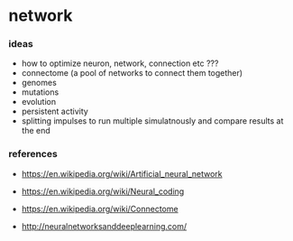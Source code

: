 # network

### ideas
- how to optimize neuron, network, connection etc ???
- connectome (a pool of networks to connect them together)
- genomes
- mutations
- evolution
- persistent activity
- splitting impulses to run multiple simulatnously and compare results at the end

### references
- https://en.wikipedia.org/wiki/Artificial_neural_network
- https://en.wikipedia.org/wiki/Neural_coding
- https://en.wikipedia.org/wiki/Connectome

- http://neuralnetworksanddeeplearning.com/
